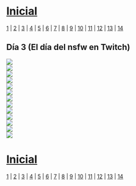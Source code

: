 # [Inicial](./index.md)

[1](dia1.md) | [2](dia2.md) | [3](dia3.md) | [4](dia4.md) | [5](dia5.md) | [6](dia6.md) | [7](dia7.md) | [8](dia8.md) | [9](dia9.md) | [10](dia10.md) | [11](dia11.md) | [12](dia12.md) | [13](dia13.md) | [14](dia14.md)
<h2>Día 3 (El día del nsfw en Twitch)</h2>

![](dia3/2906211.png)  
![](dia3/2906212.png)  
![](dia3/2906213.png)  
![](dia3/2906214.png)  
![](dia3/2906215.png)  
![](dia3/2906216.png)  
![](dia3/2906217.png)  
![](dia3/2906218.png)  
![](dia3/2906219.png)  
![](dia3/29062110.png)  
![](dia3/29062111.png)  
![](dia3/29062112.png)  
![](dia3/29062113.png)  


# [Inicial](./index.md)

[1](dia1.md) | [2](dia2.md) | [3](dia3.md) | [4](dia4.md) | [5](dia5.md) | [6](dia6.md) | [7](dia7.md) | [8](dia8.md) | [9](dia9.md) | [10](dia10.md) | [11](dia11.md) | [12](dia12.md) | [13](dia13.md) | [14](dia14.md)
